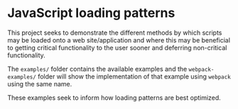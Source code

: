 # JavaScript loading patterns

This project seeks to demonstrate the different methods by which scripts may be loaded onto a web site/application and where this may be beneficial to getting critical functionality to the user sooner and deferring non-critical functionality.

The `examples/` folder contains the available examples and the `webpack-examples/` folder will show the implementation of that example using `webpack` using the same name.

These examples seek to inform how loading patterns are best optimized.